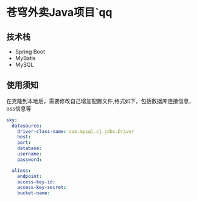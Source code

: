 # 苍穹外卖Java项目`qq
## 技术栈
* Spring Boot
* MyBatis
* MySQL
## 使用须知
在克隆到本地后，需要修改自己增加配置文件,格式如下，包括数据库连接信息，oss信息等
```yaml
sky:
  datasource:
    driver-class-name: com.mysql.cj.jdbc.Driver
    host: 
    port: 
    database: 
    username: 
    password: 

  alioss:
    endpoint: 
    access-key-id: 
    access-key-secret: 
    bucket-name: 
```